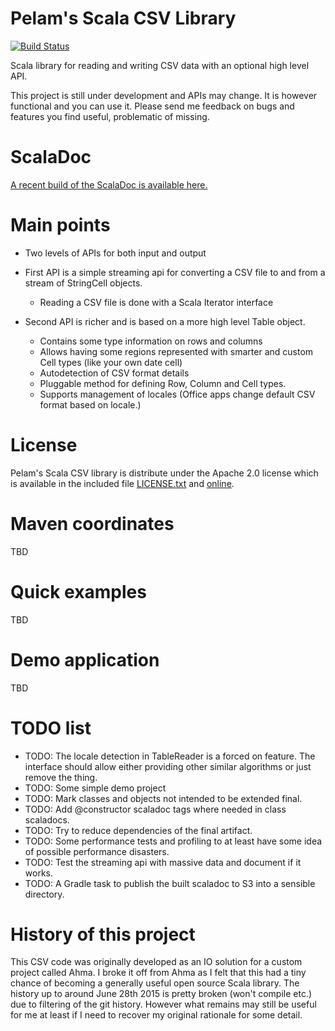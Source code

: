 Pelam's Scala CSV Library
=========================
[![Build Status](https://travis-ci.org/pelamfi/pelam-scala-csv.svg?branch=master)](https://travis-ci.org/pelamfi/pelam-scala-csv)

Scala library for reading and writing CSV data with an optional high level
API.

This project is still under development and APIs may change. It
is however functional and you can use it. Please send me feedback
on bugs and features you find useful, problematic of missing.

ScalaDoc
========
[A recent build of the ScalaDoc is available here.](https://s3.amazonaws.com/pelam-scala-csv-doc/pelamfi/pelam-scala-csv/17/17.1/home/travis/build/pelamfi/pelam-scala-csv/build/docs/scaladoc/index.html#fi.pelam.csv.package)

Main points
===========

  * Two levels of APIs for both input and output


  * First API is a simple streaming api for converting a CSV file to and from a
    stream of StringCell objects.
    * Reading a CSV file is done with a Scala Iterator interface


  * Second API is richer and is based on a more high level Table object.
    * Contains some type information on rows and columns
    * Allows having some regions represented with smarter and custom Cell types 
      (like your own date cell)
    * Autodetection of CSV format details
    * Pluggable method for defining Row, Column and Cell types.
    * Supports management of locales (Office apps change default CSV
      format based on locale.)


License
=======

Pelam's Scala CSV library is distribute under the 
Apache 2.0 license which is available in the included file [LICENSE.txt](LICENSE.txt)
and [online](http://www.apache.org/licenses/LICENSE-2.0).


Maven coordinates
=================

TBD

Quick examples
==============

TBD

Demo application
================

TBD

TODO list
=========

  * TODO: The locale detection in TableReader is a forced on feature. 
  The interface should allow either providing other similar algorithms or just remove the thing.
  * TODO: Some simple demo project
  * TODO: Mark classes and objects not intended to be extended final.
  * TODO: Add @constructor scaladoc tags where needed in class scaladocs.
  * TODO: Try to reduce dependencies of the final artifact.
  * TODO: Some performance tests and profiling to at least have some idea of possible performance disasters.
  * TODO: Test the streaming api with massive data and document if it works.
  * TODO: A Gradle task to publish the built scaladoc to S3 into a sensible directory.

History of this project
=======================

This CSV code was originally developed as an IO solution for a custom project called Ahma.
I broke it off from Ahma as I felt that this had a tiny chance of becoming a generally useful
open source Scala library. The history up to around June 28th 2015 is pretty broken (won't compile etc.) due
to filtering of the git history. However what remains may still be useful for me at least if I need
to recover my original rationale for some detail.


